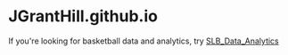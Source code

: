 # JGrantHill.github.io

If you're looking for basketball data and analytics, try [SLB_Data_Analytics](JGrantHill.github.io/SLB_Data_Analytics)